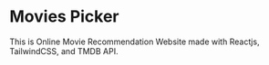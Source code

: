 # Movies Picker
This is Online Movie Recommendation Website made with Reactjs, TailwindCSS, and TMDB API.